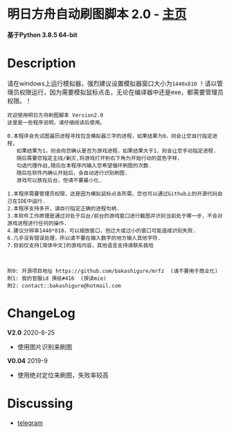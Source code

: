 明日方舟自动刷图脚本 2.0 - [主页](https://github.con/bakashigure/mrfz)
=========================

**基于Python 3.8.5 64-bit**

Description
=========================
请在windows上运行模拟器，强烈建议设置模拟器窗口大小为`1440x810`
！请以管理员权限运行，因为需要模拟鼠标点击，无论在编译器中还是exe，都需要管理员权限。！

    欢迎使用明日方舟刷图脚本 Version2.0
    这里是一些程序说明，请仔细阅读后使用。

    0.本程序会先试图遍历进程寻找包含模拟器三字的进程，如果结果为0，则会让您自行指定进程，
       如果结果为1，则会向您确认是否为游戏进程，如果结果大于1，则会让您手动指定进程.
       随后需要您指定主线/剿灭,将游戏打开到右下角为开始行动的蓝色字样，
       勾选代理作战,随后在本程序内输入您希望循环刷图的次数.
       随后在软件内确认开始后，会自动进行识别刷图.
       游戏可以放在后台，但请不要最小化.

    1.本程序需要管理员权限，这是因为模拟鼠标点击所需，您也可以通过Github上的开源代码自己在IDE中运行.
    2.本程序支持多开，请自行指定正确的进程句柄.
    3.本软件工作原理是通过对处于后台/前台的游戏窗口进行截图并识别当前处于哪一步，不会对游戏进程进行任何的操作.
    4.建议分辨率1440*810，可以缩放窗口，但过大或过小的窗口可能造成识别失败.
    6.几乎没有错误处理，所以请不要在输入数字的地方输入其他字符.
    7.目前仅支持[简体中文]的游戏内容，其他语言支持请联系我哈



    附0: 开源项目地址 https://github.com/bakashigure/mrfz  (请不要用于商业化)
    附1: 我的官服id 孭纸#416  (孭读mie)
    附2: contact::bakashigure@hotmail.com

ChangeLog
=========================

**V2.0** 2020-8-25
  - 使用图片识别来刷图

**V0.04** 2019-9
  - 使用绝对定位来刷图，失败率较高

Discussing
=========================
- [telegram](https://t.me/bakashigure)
